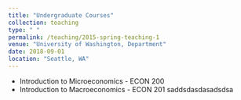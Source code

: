 ```yaml
---
title: "Undergraduate Courses"
collection: teaching
type: " "
permalink: /teaching/2015-spring-teaching-1
venue: "University of Washington, Department"
date: 2018-09-01
location: "Seattle, WA"
---
```


- Introduction to Microeconomics - ECON 200
- Introduction to Macroeconomics - ECON 201
saddsdasdasadsdsa

